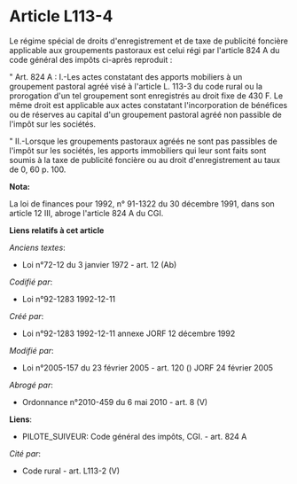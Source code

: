 # Article L113-4

Le régime spécial de droits d'enregistrement et de taxe de publicité foncière applicable aux groupements pastoraux est celui
régi par l'article 824 A du code général des impôts ci-après reproduit : 

" Art. 824 A : I.-Les actes constatant des apports mobiliers à un groupement pastoral agréé visé à l'article L. 113-3 du code
rural ou la prorogation d'un tel groupement sont enregistrés au droit fixe de 430 F. Le même droit est applicable aux actes
constatant l'incorporation de bénéfices ou de réserves au capital d'un groupement pastoral agréé non passible de l'impôt sur
les sociétés. 

" II.-Lorsque les groupements pastoraux agréés ne sont pas passibles de l'impôt sur les sociétés, les apports immobiliers qui
leur sont faits sont soumis à la taxe de publicité foncière ou au droit d'enregistrement au taux de 0, 60 p. 100.

**Nota:**

La loi de finances pour 1992, n° 91-1322 du 30 décembre 1991, dans son article 12 III, abroge l'article 824 A du CGI.

**Liens relatifs à cet article**

_Anciens textes_:

  - Loi n°72-12 du 3 janvier 1972 - art. 12 (Ab)

_Codifié par_:

  - Loi n°92-1283 1992-12-11

_Créé par_:

  - Loi n°92-1283 1992-12-11 annexe JORF 12 décembre 1992

_Modifié par_:

  - Loi n°2005-157 du 23 février 2005 - art. 120 () JORF 24 février 2005

_Abrogé par_:

  - Ordonnance n°2010-459 du 6 mai 2010 - art. 8 (V)

**Liens**:

  - PILOTE_SUIVEUR: Code général des impôts, CGI. - art. 824 A

_Cité par_:

  - Code rural - art. L113-2 (V)
